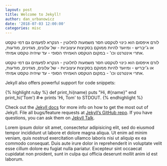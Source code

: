 ```yaml
---
layout: post
title: Welcome to Jekyll!
author: dan_urbanowicz
date: '2018-07-03 12:00:00'
categories: misc
---
```

לורם איפסום הוא כינוי לטקסט חסר משמעות לחלוטין - הנקרא לפעמים גם דמי טקסט או ג'יבריש - ומיועד להיות ממוקם בסקיצות עיצוביות - של עלונים, מגזינים, מודעות, אתרי אינטרנט וכו' - במקום הטקסט האמיתי הסופי - עד שיהיה טקסט אמיתי.

לורם איפסום הוא כינוי לטקסט חסר משמעות לחלוטין - הנקרא לפעמים גם דמי טקסט או ג'יבריש - ומיועד להיות ממוקם בסקיצות עיצוביות - של עלונים, מגזינים, מודעות, אתרי אינטרנט וכו' - במקום הטקסט האמיתי הסופי - עד שיהיה טקסט אמיתי.

Jekyll also offers powerful support for code snippets:

{% highlight ruby %}
def print_hi(name)
  puts "Hi, #{name}"
end
print_hi('Tom')
#=> prints 'Hi, Tom' to STDOUT.
{% endhighlight %}

Check out the [Jekyll docs](https://jekyllrb.com/docs/home) for more info on how to get the most out of Jekyll. File all bugs/feature requests at [Jekyll’s GitHub repo](https://github.com/jekyll/jekyll). If you have questions, you can ask them on [Jekyll Talk](https://talk.jekyllrb.com/).

Lorem ipsum dolor sit amet, consectetur adipisicing elit, sed do eiusmod tempor incididunt ut labore et dolore magna aliqua. Ut enim ad minim veniam, quis nostrud exercitation ullamco laboris nisi ut aliquip ex ea commodo consequat. Duis aute irure dolor in reprehenderit in voluptate velit esse cillum dolore eu fugiat nulla pariatur. Excepteur sint occaecat cupidatat non proident, sunt in culpa qui officia deserunt mollit anim id est laborum.
